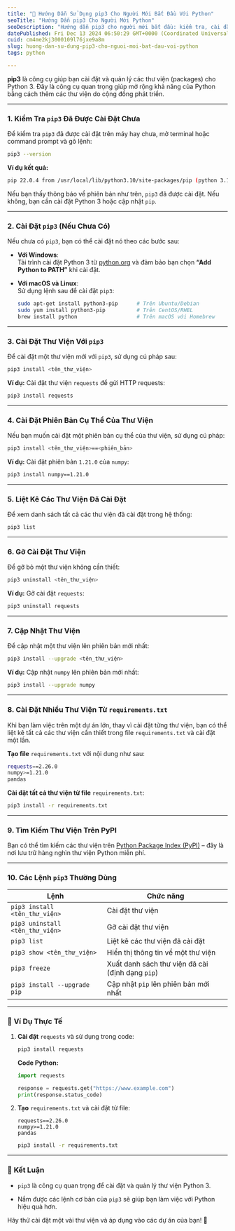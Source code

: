 ```yaml
---
title: "🚀 Hướng Dẫn Sử Dụng pip3 Cho Người Mới Bắt Đầu Với Python"
seoTitle: "Hướng Dẫn pip3 Cho Người Mới Python"
seoDescription: "Hướng dẫn pip3 cho người mới bắt đầu: kiểm tra, cài đặt, quản lý và cập nhật thư viện Python 3 dễ dàng"
datePublished: Fri Dec 13 2024 06:50:29 GMT+0000 (Coordinated Universal Time)
cuid: cm4me2kj3000109l76jxe9a8m
slug: huong-dan-su-dung-pip3-cho-nguoi-moi-bat-dau-voi-python
tags: python

---
```


**pip3** là công cụ giúp bạn cài đặt và quản lý các thư viện (packages) cho Python 3. Đây là công cụ quan trọng giúp mở rộng khả năng của Python bằng cách thêm các thư viện do cộng đồng phát triển.

---

### 1\. **Kiểm Tra** `pip3` Đã Được Cài Đặt Chưa

Để kiểm tra `pip3` đã được cài đặt trên máy hay chưa, mở terminal hoặc command prompt và gõ lệnh:

```bash
pip3 --version
```

**Ví dụ kết quả:**

```bash
pip 22.0.4 from /usr/local/lib/python3.10/site-packages/pip (python 3.10)
```

Nếu bạn thấy thông báo về phiên bản như trên, `pip3` đã được cài đặt. Nếu không, bạn cần cài đặt Python 3 hoặc cập nhật `pip`.

---

### 2\. **Cài Đặt** `pip3` (Nếu Chưa Có)

Nếu chưa có `pip3`, bạn có thể cài đặt nó theo các bước sau:

* **Với Windows**:  
    Tải trình cài đặt Python 3 từ [python.org](https://www.python.org/downloads/) và đảm bảo bạn chọn **“Add Python to PATH”** khi cài đặt.
    
* **Với macOS và Linux**:  
    Sử dụng lệnh sau để cài đặt `pip3`:
    
    ```bash
    sudo apt-get install python3-pip      # Trên Ubuntu/Debian
    sudo yum install python3-pip          # Trên CentOS/RHEL
    brew install python                   # Trên macOS với Homebrew
    ```
    

---

### 3\. **Cài Đặt Thư Viện Với** `pip3`

Để cài đặt một thư viện mới với `pip3`, sử dụng cú pháp sau:

```bash
pip3 install <tên_thư_viện>
```

**Ví dụ:** Cài đặt thư viện `requests` để gửi HTTP requests:

```bash
pip3 install requests
```

---

### 4\. **Cài Đặt Phiên Bản Cụ Thể Của Thư Viện**

Nếu bạn muốn cài đặt một phiên bản cụ thể của thư viện, sử dụng cú pháp:

```bash
pip3 install <tên_thư_viện>==<phiên_bản>
```

**Ví dụ:** Cài đặt phiên bản `1.21.0` của `numpy`:

```bash
pip3 install numpy==1.21.0
```

---

### 5\. **Liệt Kê Các Thư Viện Đã Cài Đặt**

Để xem danh sách tất cả các thư viện đã cài đặt trong hệ thống:

```bash
pip3 list
```

---

### 6\. **Gỡ Cài Đặt Thư Viện**

Để gỡ bỏ một thư viện không cần thiết:

```bash
pip3 uninstall <tên_thư_viện>
```

**Ví dụ:** Gỡ cài đặt `requests`:

```bash
pip3 uninstall requests
```

---

### 7\. **Cập Nhật Thư Viện**

Để cập nhật một thư viện lên phiên bản mới nhất:

```bash
pip3 install --upgrade <tên_thư_viện>
```

**Ví dụ:** Cập nhật `numpy` lên phiên bản mới nhất:

```bash
pip3 install --upgrade numpy
```

---

### 8\. **Cài Đặt Nhiều Thư Viện Từ** `requirements.txt`

Khi bạn làm việc trên một dự án lớn, thay vì cài đặt từng thư viện, bạn có thể liệt kê tất cả các thư viện cần thiết trong file `requirements.txt` và cài đặt một lần.

**Tạo file** `requirements.txt` với nội dung như sau:

```bash
requests==2.26.0
numpy>=1.21.0
pandas
```

**Cài đặt tất cả thư viện từ file** `requirements.txt`:

```bash
pip3 install -r requirements.txt
```

---

### 9\. **Tìm Kiếm Thư Viện Trên PyPI**

Bạn có thể tìm kiếm các thư viện trên [Python Package Index (PyPI)](https://pypi.org/) – đây là nơi lưu trữ hàng nghìn thư viện Python miễn phí.

---

### 10\. **Các Lệnh** `pip3` Thường Dùng

| **Lệnh** | **Chức năng** |
| --- | --- |
| `pip3 install <tên_thư_viện>` | Cài đặt thư viện |
| `pip3 uninstall <tên_thư_viện>` | Gỡ cài đặt thư viện |
| `pip3 list` | Liệt kê các thư viện đã cài đặt |
| `pip3 show <tên_thư_viện>` | Hiển thị thông tin về một thư viện |
| `pip3 freeze` | Xuất danh sách thư viện đã cài (định dạng `pip`) |
| `pip3 install --upgrade pip` | Cập nhật `pip` lên phiên bản mới nhất |

---

### 🌟 **Ví Dụ Thực Tế**

1. **Cài đặt** `requests` và sử dụng trong code:
    
    ```bash
    pip3 install requests
    ```
    
    **Code Python:**
    
    ```python
    import requests
    
    response = requests.get("https://www.example.com")
    print(response.status_code)
    ```
    
2. **Tạo** `requirements.txt` và cài đặt từ file:
    
    ```text
    requests==2.26.0
    numpy>=1.21.0
    pandas
    ```
    
    ```bash
    pip3 install -r requirements.txt
    ```
    

---

### 🎯 **Kết Luận**

* `pip3` là công cụ quan trọng để cài đặt và quản lý thư viện Python 3.
    
* Nắm được các lệnh cơ bản của `pip3` sẽ giúp bạn làm việc với Python hiệu quả hơn.
    

Hãy thử cài đặt một vài thư viện và áp dụng vào các dự án của bạn! 🚀